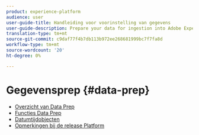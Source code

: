 ```yaml
---
product: experience-platform
audience: user
user-guide-title: Handleiding voor voorinstelling van gegevens
user-guide-description: Prepare your data for ingestion into Adobe Experience Platform.
translation-type: tm+mt
source-git-commit: c9daf77f4b7db113b972ee268681999bc7f7fa8d
workflow-type: tm+mt
source-wordcount: '20'
ht-degree: 0%

---
```



# Gegevensprep {#data-prep}

* [Overzicht van Data Prep](home.md)
* [Functies Data Prep](functions.md)
* [Datumtijdobjecten](dates.md)
* [Opmerkingen bij de release Platform](https://www.adobe.com/go/platform-release-notes-en)